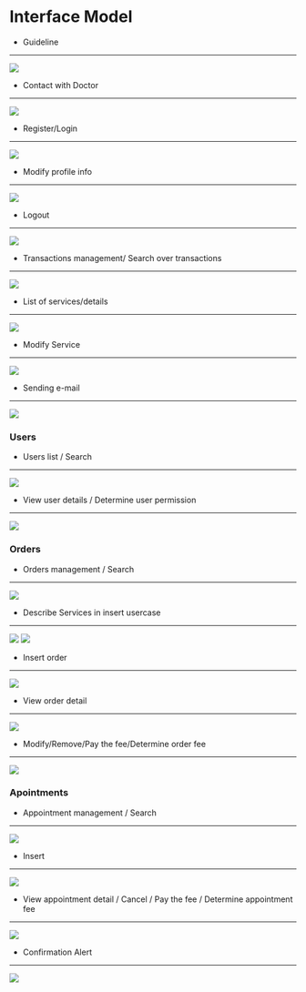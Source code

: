 # Interface Model
- Guideline
---
![](images/guideline.png)
- Contact with Doctor
---
![](images/contactus.png)
- Register/Login
---
![](images/login.png)
- Modify profile info
---
![](images/profile.png)
- Logout
---
![](images/logout.png)

- Transactions management/ Search over transactions
---
![](images/tr-m.png)

- List of services/details
---
![](images/services-m.png)

- Modify Service
---
![](images/services-d3.png)

- Sending e-mail
---
![](images/otp-mail.png)

### Users 
- Users list / Search
---
![](images/users-m.png)
- View user details / Determine user permission 
---
![](images/users-d.png)

### Orders
- Orders management / Search
---
![](images/orders-m.png)

- Describe Services in insert usercase
---
![](images/services-d.png)
![](images/services-d2.png)

- Insert order
---
![](images/orders-n.png)


- View order detail
---
![](images/orders-v.png)

- Modify/Remove/Pay the fee/Determine order fee
---
![](images/orders-d.png)

### Apointments
- Appointment  management / Search
---
![](images/app-m.png)
- Insert
---
![](images/app-n.png)
- View appointment detail / Cancel / Pay the fee / Determine appointment fee
---
![](images/app-d.png)
- Confirmation Alert
---
![](images/app-c.png)



